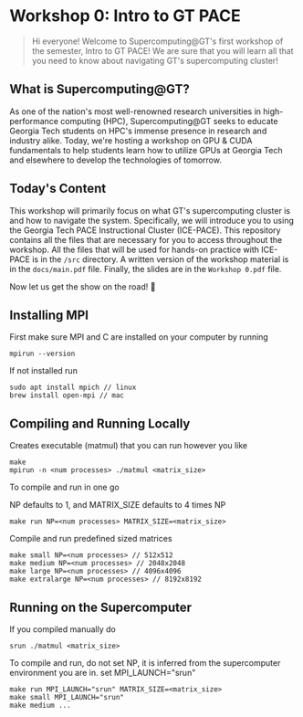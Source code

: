 # Workshop 0: Intro to GT PACE

> Hi everyone! Welcome to Supercomputing@GT's first workshop of the semester, Intro to GT PACE! We are sure that you will learn all that you need to know about navigating GT's supercomputing cluster!

## What is Supercomputing@GT?

As one of the nation's most well-renowned research universities in high-performance computing (HPC), Supercomputing@GT seeks to educate Georgia Tech students on HPC's immense presence in research and industry alike. Today, we're hosting a workshop on GPU & CUDA fundamentals to help students learn how to utilize GPUs at Georgia Tech and elsewhere to develop the technologies of tomorrow.

## Today's Content

This workshop will primarily focus on what GT's supercomputing cluster is and how to navigate the system. Specifically, we will introduce you to using the Georgia Tech PACE Instructional Cluster (ICE-PACE). This repository contains all the files that are necessary for you to access throughout the workshop. All the files that will be used for hands-on practice with ICE-PACE is in the `/src` directory. A written version of the workshop material is in the `docs/main.pdf` file. Finally, the slides are in the `Workshop 0.pdf` file.

Now let us get the show on the road! :confetti_ball:
## Installing MPI

First make sure MPI and C are installed on your computer by running
```
mpirun --version
```
If not installed run
```
sudo apt install mpich // linux
brew install open-mpi // mac
```

## Compiling and Running Locally

Creates executable (matmul) that you can run however you like
```
make 
mpirun -n <num processes> ./matmul <matrix_size>
```
To compile and run in one go

NP defaults to 1, and MATRIX_SIZE defaults to 4 times NP
```
make run NP=<num processes> MATRIX_SIZE=<matrix_size> 
```
Compile and run predefined sized matrices
```
make small NP=<num processes> // 512x512
make medium NP=<num processes> // 2048x2048
make large NP=<num processes> // 4096x4096
make extralarge NP=<num processes> // 8192x8192
```

## Running on the Supercomputer

If you compiled manually do
```
srun ./matmul <matrix_size>
```
To compile and run, do not set NP, it is inferred from the supercomputer environment you are in.
set MPI_LAUNCH="srun"
```
make run MPI_LAUNCH="srun" MATRIX_SIZE=<matrix_size>
make small MPI_LAUNCH="srun"
make medium ...
```